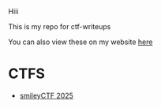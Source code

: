 Hiii

This is my repo for ctf-writeups

You can also view these on my website [here](https://arshakir.github.io/ctfs)

# CTFS
- [smileyCTF 2025](smileyCTF2025)
